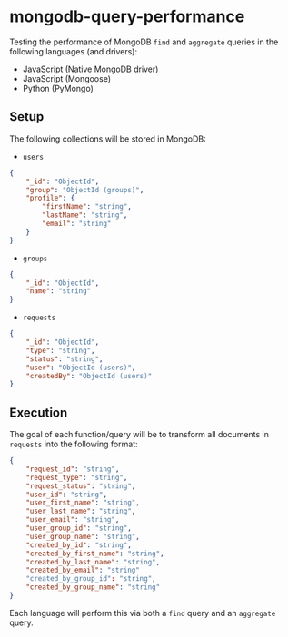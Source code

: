 # mongodb-query-performance

Testing the performance of MongoDB `find` and `aggregate` queries in the following languages (and drivers):

- JavaScript (Native MongoDB driver)
- JavaScript (Mongoose)
- Python (PyMongo)

## Setup

The following collections will be stored in MongoDB:

- `users`

```json
{
    "_id": "ObjectId",
    "group": "ObjectId (groups)",
    "profile": {
        "firstName": "string",
        "lastName": "string",
        "email": "string"
    }
}
```

- `groups`

```json
{
    "_id": "ObjectId",
    "name": "string"
}
```

- `requests`

```json
{
    "_id": "ObjectId",
    "type": "string",
    "status": "string",
    "user": "ObjectId (users)",
    "createdBy": "ObjectId (users)"
}
```

## Execution

The goal of each function/query will be to transform all documents in `requests` into the following format:

```json
{
    "request_id": "string",
    "request_type": "string",
    "request_status": "string",
    "user_id": "string",
    "user_first_name": "string",
    "user_last_name": "string",
    "user_email": "string",
    "user_group_id": "string",
    "user_group_name": "string",
    "created_by_id": "string",
    "created_by_first_name": "string",
    "created_by_last_name": "string",
    "created_by_email": "string"
    "created_by_group_id": "string",
    "created_by_group_name": "string"
}
```

Each language will perform this via both a `find` query and an `aggregate` query.
